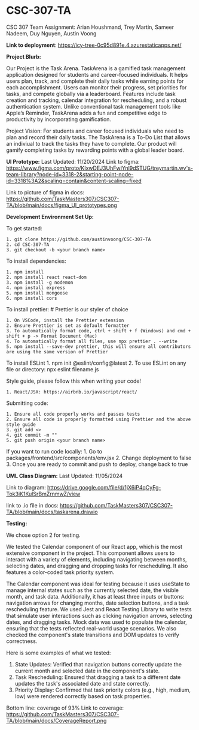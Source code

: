 # CSC-307-TA

CSC 307 Team Assignment: Arian Houshmand, Trey Martin, Sameer Nadeem, Duy Nguyen, Austin Voong

**Link to deployment**: https://icy-tree-0c95d891e.4.azurestaticapps.net/

**Project Blurb:**

Our Project is the Task Arena. TaskArena is a gamified task management application designed for students and career-focused individuals. It helps users plan, track, and complete their daily tasks while earning points for each accomplishment. Users can monitor their progress, set priorities for tasks, and compete globally via a leaderboard. Features include task creation and tracking, calendar integration for rescheduling, and a robust authentication system. Unlike conventional task management tools like Apple’s Reminder, TaskArena adds a fun and competitive edge to productivity by incorporating gamification.

Project Vision: For students and career focused individuals who need to plan and record their daily tasks. The TaskArena is a To-Do List that allows an indiviual to track the tasks they have to complete. Our product will gamify completing tasks by rewarding points with a global leader board. 


**UI Prototype:**
Last Updated: 11/20/2024
Link to figma: https://www.figma.com/proto/KIxwDEJ3UhFwIYnl9dSTUG/treymartin.wv's-team-library?node-id=3318-2&starting-point-node-id=3318%3A2&scaling=contain&content-scaling=fixed

Link to picture of figma in docs: https://github.com/TaskMasters307/CSC307-TA/blob/main/docs/figma_UI_prototypes.png 

**Development Environment Set Up:**

To get started:

    1. git clone https://github.com/austinvoong/CSC-307-TA
    2. cd CSC-307-TA
    3. git checkout -b <your branch name>

To install dependencies:

    1. npm install
    2. npm install react react-dom
    3. npm install -g nodemon
    4. npm install express
    5. npm install mongoose
    6. npm install cors

To install prettier: # Prettier is our styler of choice

    1. On VSCode, install the Prettier extension
    2. Ensure Prettier is set as default formatter
    3. To automatically format code, ctrl + shift + f (Windows) and cmd + shift + p -> Format Document (Mac)
    4. To automatically format all files, use npx prettier . --write
    5. npm install --save-dev prettier, this will ensure all contributors are using the same version of Prettier

To install ESLint 1. npm init @eslint/config@latest 2. To use ESLint on any file or directory: npx eslint filename.js

Style guide, please follow this when writing your code!

    1. React/JSX: https://airbnb.io/javascript/react/

Submitting code:

    1. Ensure all code properly works and passes tests
    2. Ensure all code is properly formatted using Prettier and the above style guide
    3. git add <>
    4. git commit -m ""
    5. git push origin <your branch name>

If you want to run code locally:
    1. Go to packages/frontend/src/components/env.jsx 
    2. Change deployment to false
    3. Once you are ready to commit and push to deploy, change back to true

**UML Class Diagram:**
Last Updated: 11/05/2024

Link to diagram: https://drive.google.com/file/d/1jX6iP4qCyFg-Tok3iK1KulSrBmZrnmwZ/view

link to .io file in docs: https://github.com/TaskMasters307/CSC307-TA/blob/main/docs/taskarena.drawio

**Testing:**

We chose option 2 for testing. 

We tested the Calendar component of our React app, which is the most extensive component in the project. This component allows users to interact with a variety of elements, including navigating between months, selecting dates, and dragging and dropping tasks for rescheduling. It also features a color-coded task priority system.

The Calendar component was ideal for testing because it uses useState to manage internal states such as the currently selected date, the visible month, and task data. Additionally, it has at least three inputs or buttons: navigation arrows for changing months, date selection buttons, and a task rescheduling feature. We used Jest and React Testing Library to write tests that simulate user interactions such as clicking navigation arrows, selecting dates, and dragging tasks. Mock data was used to populate the calendar, ensuring that the tests reflected real-world usage scenarios. We also checked the component's state transitions and DOM updates to verify correctness.

Here is some examples of what we tested:
1. State Updates: Verified that navigation buttons correctly update the current month and selected date in the component's state.
2. Task Rescheduling: Ensured that dragging a task to a different date updates the task's associated date and state correctly.
3. Priority Display: Confirmed that task priority colors (e.g., high, medium, low) were rendered correctly based on task properties.

Bottom line: coverage of 93% 
Link to coverage:  https://github.com/TaskMasters307/CSC307-TA/blob/main/docs/CoverageReport.png


